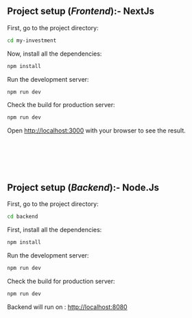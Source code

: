 ## Project setup (_Frontend_):- NextJs

First, go to the project directory:

```bash
cd my-investment
```

Now, install all the dependencies:

```bash
npm install
```

Run the development server:

```bash
npm run dev
```

Check the build for production server:

```bash
npm run dev
```

Open [http://localhost:3000](http://localhost:3000) with your browser to see the result.

<br />
<br />
<br />
<br />

## Project setup (_Backend_):- Node.Js

First, go to the project directory:

```bash
cd backend
```

First, install all the dependencies:

```bash
npm install
```

Run the development server:

```bash
npm run dev
```

Check the build for production server:

```bash
npm run dev
```

Backend will run on : [http://localhost:8080](http://localhost:8080)
<br />
<br />
<br />
<br />